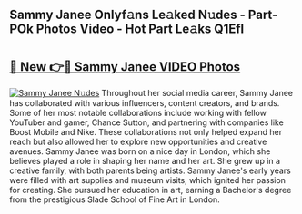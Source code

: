 ## Sammy Janee Onlyf𝚊ns Le𝚊ked N𝚞des - Part-POk Photos Video - Hot Part Le𝚊ks Q1EfI

# <h2><a href="http://ab99257.deff.icu/?id=Sammy+Janee">🔗 New 👉🔴 Sammy Janee VIDEO Photos</a></h2>

[![Sammy Janee N𝚞des](https://i.imgur.com/rIISA9y.gif)](http://ab99257.deff.icu/?id=Sammy+Janee)
Throughout her social media career, Sammy Janee has collaborated with various influencers, content creators, and brands. Some of her most notable collaborations include working with fellow YouTuber and gamer, Chance Sutton, and partnering with companies like Boost Mobile and Nike. These collaborations not only helped expand her reach but also allowed her to explore new opportunities and creative avenues. Sammy Janee was born on a nice day in London, which she believes played a role in shaping her name and her art. She grew up in a creative family, with both parents being artists. Sammy Janee's early years were filled with art supplies and museum visits, which ignited her passion for creating. She pursued her education in art, earning a Bachelor's degree from the prestigious Slade School of Fine Art in London.
